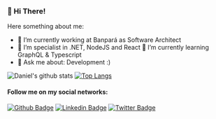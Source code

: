 ### 👋 Hi There!

Here something about me:

- 🔭 I’m currently working at Banpará as Software Architect
- :muscle: I’m specialist in .NET, NodeJS and React
🌱 I’m currently learning GraphQL & Typescript
- 💬 Ask me about: Development :)

![Daniel's github stats](https://github-readme-stats.vercel.app/api?username=daniel-leal&show_icons=true&theme=dracula)
[![Top Langs](https://github-readme-stats.vercel.app/api/top-langs/?username=daniel-leal&layout=compact&theme=dracula)](https://github.com/anuraghazra/github-readme-stats)



#### Follow me on my social networks:
[![Github Badge](https://img.shields.io/badge/-Github-000?style=flat-square&logo=Github&logoColor=white&link=https://github.com/daniel-leal)](https://github.com/daniel-leal)
[![Linkedin Badge](https://img.shields.io/badge/-LinkedIn-blue?style=flat-square&logo=Linkedin&logoColor=white&link=linkedin.com/in/daniel-borges-leal-58198087 
)](linkedin.com/in/daniel-borges-leal-58198087/)
[![Twitter Badge](https://img.shields.io/badge/-Twitter-blue?style=flat-square&labelColor=blue&logo=twitter&logoColor=white&link=https://twitter.com/daniel_leal1)](https://twitter.com/daniel_leal1)
